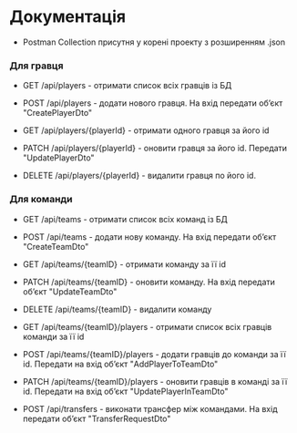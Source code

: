 # Документація

* Postman Collection присутня у корені проекту з розширенням .json
### Для гравця

* GET /api/players - отримати список всіх гравців із БД

* POST /api/players - додати нового гравця. На вхід передати обʼєкт "CreatePlayerDto"

* GET /api/players/{playerId} - отримати одного гравця за його id

* PATCH /api/players/{playerId} - оновити гравця за його id. Передати "UpdatePlayerDto"

* DELETE /api/players/{playerId} - видалити гравця по його id.

### Для команди

* GET /api/teams - отримати список всіх команд із БД

* POST /api/teams - додати нову команду. На вхід передати обʼєкт "CreateTeamDto"

* GET /api/teams/{teamID} - отримати команду за її id

* PATCH /api/teams/{teamID} - оновити команду. На вхід передати обʼєкт "UpdateTeamDto"

* DELETE /api/teams/{teamID} - видалити команду

* GET /api/teams/{teamID}/players - отримати список всіх гравців команди за її id

* POST /api/teams/{teamID}/players - додати гравців до команди за її id. Передати на вхід обʼєкт "AddPlayerToTeamDto"

* PATCH /api/teams/{teamID}/players - оновити гравців в команді за її id. Передати на вхід обʼєкт "UpdatePlayerInTeamDto"

* POST /api/transfers - виконати трансфер між командами. На вхід передати обʼєкт "TransferRequestDto"







